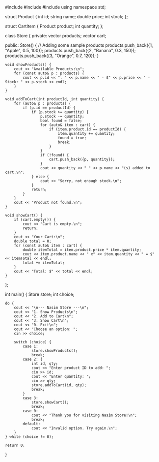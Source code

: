 #include <iostream>
#include <vector>
#include <string>
using namespace std;

struct Product {
    int id;
    string name;
    double price;
    int stock;
};

struct CartItem {
    Product product;
    int quantity;
};

class Store {
private:
    vector<Product> products;
    vector<CartItem> cart;

public:
    Store() {
        // Adding some sample products
        products.push_back({1, "Apple", 0.5, 100});
        products.push_back({2, "Banana", 0.3, 150});
        products.push_back({3, "Orange", 0.7, 120});
    }

    void showProducts() {
        cout << "Available Products:\n";
        for (const auto& p : products) {
            cout << p.id << ". " << p.name << " - $" << p.price << " - Stock: " << p.stock << endl;
        }
    }

    void addToCart(int productId, int quantity) {
        for (auto& p : products) {
            if (p.id == productId) {
                if (p.stock >= quantity) {
                    p.stock -= quantity;
                    bool found = false;
                    for (auto& item : cart) {
                        if (item.product.id == productId) {
                            item.quantity += quantity;
                            found = true;
                            break;
                        }
                    }
                    if (!found) {
                        cart.push_back({p, quantity});
                    }
                    cout << quantity << " " << p.name << "(s) added to cart.\n";
                } else {
                    cout << "Sorry, not enough stock.\n";
                }
                return;
            }
        }
        cout << "Product not found.\n";
    }

    void showCart() {
        if (cart.empty()) {
            cout << "Cart is empty.\n";
            return;
        }
        cout << "Your Cart:\n";
        double total = 0;
        for (const auto& item : cart) {
            double itemTotal = item.product.price * item.quantity;
            cout << item.product.name << " x" << item.quantity << " = $" << itemTotal << endl;
            total += itemTotal;
        }
        cout << "Total: $" << total << endl;
    }
};

int main() {
    Store store;
    int choice;

    do {
        cout << "\n--- Nasim Store ---\n";
        cout << "1. Show Products\n";
        cout << "2. Add to Cart\n";
        cout << "3. Show Cart\n";
        cout << "0. Exit\n";
        cout << "Choose an option: ";
        cin >> choice;

        switch (choice) {
            case 1:
                store.showProducts();
                break;
            case 2: {
                int id, qty;
                cout << "Enter product ID to add: ";
                cin >> id;
                cout << "Enter quantity: ";
                cin >> qty;
                store.addToCart(id, qty);
                break;
            }
            case 3:
                store.showCart();
                break;
            case 0:
                cout << "Thank you for visiting Nasim Store!\n";
                break;
            default:
                cout << "Invalid option. Try again.\n";
        }
    } while (choice != 0);

    return 0;
}
